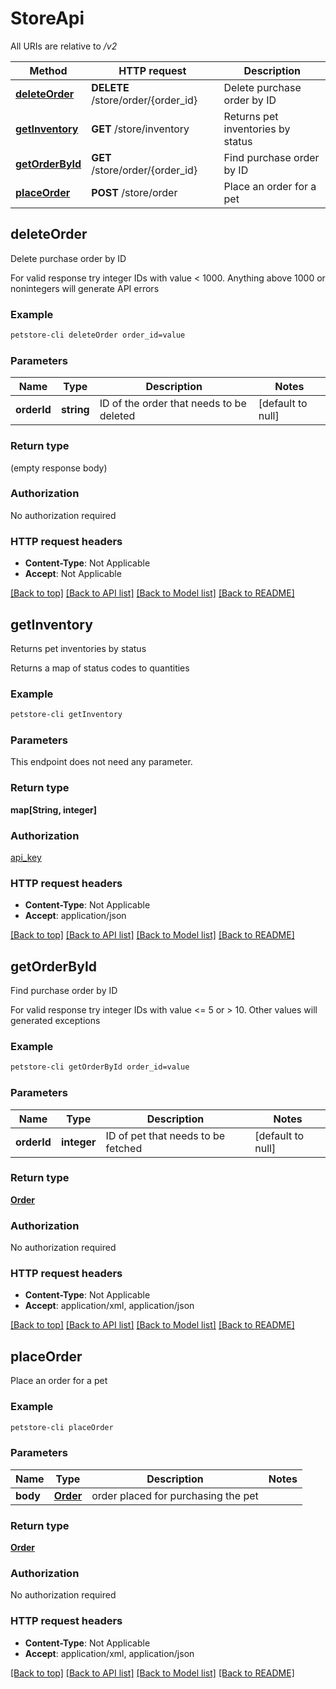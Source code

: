 # StoreApi

All URIs are relative to */v2*

Method | HTTP request | Description
------------- | ------------- | -------------
[**deleteOrder**](StoreApi.md#deleteOrder) | **DELETE** /store/order/{order_id} | Delete purchase order by ID
[**getInventory**](StoreApi.md#getInventory) | **GET** /store/inventory | Returns pet inventories by status
[**getOrderById**](StoreApi.md#getOrderById) | **GET** /store/order/{order_id} | Find purchase order by ID
[**placeOrder**](StoreApi.md#placeOrder) | **POST** /store/order | Place an order for a pet


## **deleteOrder**

Delete purchase order by ID

For valid response try integer IDs with value < 1000. Anything above 1000 or nonintegers will generate API errors

### Example
```bash
petstore-cli deleteOrder order_id=value
```

### Parameters

Name | Type | Description  | Notes
------------- | ------------- | ------------- | -------------
 **orderId** | **string** | ID of the order that needs to be deleted | [default to null]

### Return type

(empty response body)

### Authorization

No authorization required

### HTTP request headers

 - **Content-Type**: Not Applicable
 - **Accept**: Not Applicable

[[Back to top]](#) [[Back to API list]](../README.md#documentation-for-api-endpoints) [[Back to Model list]](../README.md#documentation-for-models) [[Back to README]](../README.md)

## **getInventory**

Returns pet inventories by status

Returns a map of status codes to quantities

### Example
```bash
petstore-cli getInventory
```

### Parameters
This endpoint does not need any parameter.

### Return type

**map[String, integer]**

### Authorization

[api_key](../README.md#api_key)

### HTTP request headers

 - **Content-Type**: Not Applicable
 - **Accept**: application/json

[[Back to top]](#) [[Back to API list]](../README.md#documentation-for-api-endpoints) [[Back to Model list]](../README.md#documentation-for-models) [[Back to README]](../README.md)

## **getOrderById**

Find purchase order by ID

For valid response try integer IDs with value <= 5 or > 10. Other values will generated exceptions

### Example
```bash
petstore-cli getOrderById order_id=value
```

### Parameters

Name | Type | Description  | Notes
------------- | ------------- | ------------- | -------------
 **orderId** | **integer** | ID of pet that needs to be fetched | [default to null]

### Return type

[**Order**](Order.md)

### Authorization

No authorization required

### HTTP request headers

 - **Content-Type**: Not Applicable
 - **Accept**: application/xml, application/json

[[Back to top]](#) [[Back to API list]](../README.md#documentation-for-api-endpoints) [[Back to Model list]](../README.md#documentation-for-models) [[Back to README]](../README.md)

## **placeOrder**

Place an order for a pet

### Example
```bash
petstore-cli placeOrder
```

### Parameters

Name | Type | Description  | Notes
------------- | ------------- | ------------- | -------------
 **body** | [**Order**](Order.md) | order placed for purchasing the pet |

### Return type

[**Order**](Order.md)

### Authorization

No authorization required

### HTTP request headers

 - **Content-Type**: Not Applicable
 - **Accept**: application/xml, application/json

[[Back to top]](#) [[Back to API list]](../README.md#documentation-for-api-endpoints) [[Back to Model list]](../README.md#documentation-for-models) [[Back to README]](../README.md)


